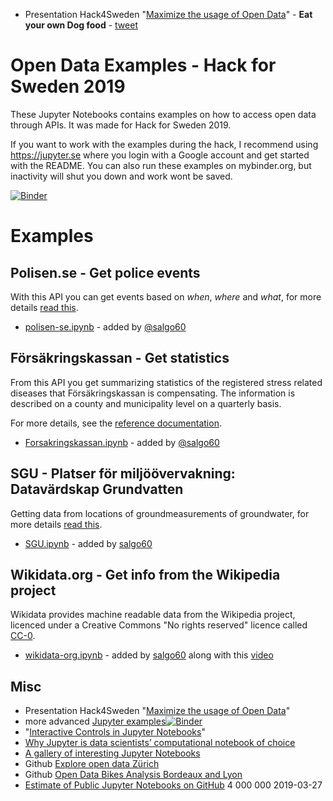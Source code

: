 
* Presentation Hack4Sweden "[Maximize the usage of Open Data](https://prezi.com/gxli-bpyese7/?utm_campaign=share&utm_medium=copy)" - **Eat your own Dog food** - [tweet](https://twitter.com/salgo60/status/1114848533906108416)

# Open Data Examples - Hack for Sweden 2019

These Jupyter Notebooks contains examples on how to access open data through APIs. It was made for Hack for Sweden 2019.

If you want to work with the examples during the hack, I recommend using https://jupyter.se where you login with a Google account and get started with the README. You can also run these examples on mybinder.org, but inactivity will shut you down and work wont be saved.

[![Binder](https://mybinder.org/badge_logo.svg)](https://mybinder.org/v2/gh/hack-for-sweden/open-data-examples/master?urlpath=%2Flab)

# Examples

## Polisen.se - Get police events
With this API you can get events based on _when_, _where_ and _what_, for more details [read this](https://polisen.se/om-polisen/om-webbplatsen/oppna-data/api-over-polisens-handelser/).

- [polisen-se.ipynb](polisen-se.ipynb) - added by [@salgo60](https://github.com/salgo60)

## Försäkringskassan - Get statistics
From this API you get summarizing statistics of the registered stress related diseases that Försäkringskassan is compensating. The information is described on a county and municipality level on a quarterly basis.

For more details, see the [reference documentation](https://oppnadata.se/datamangd/#esc_entry=4778&esc_context=547).
- [Forsakringskassan.ipynb](Forsakringskassan.ipynb) - added by [@salgo60](https://github.com/salgo60)

## SGU - Platser för miljöövervakning: Datavärdskap Grundvatten
Getting data from locations of groundmeasurements of groundwater, for more details [read this](https://www.sgu.se/grundvatten/miljoovervakning-av-grundvatten/datavardskap-for-grundvatten/).

- [SGU.ipynb](SGU.ipynb) - added by [salgo60](https://github.com/salgo60)

## Wikidata.org - Get info from the Wikipedia project
Wikidata provides machine readable data from the Wikipedia project, licenced under a Creative Commons "No rights reserved" licence called [CC-0](https://creativecommons.org/share-your-work/public-domain/cc0/).

- [wikidata-org.ipynb](wikidata-org.ipynb) - added by [salgo60](https://github.com/salgo60) along with this [video](https://youtu.be/HrfQioXjGZE)

## Misc
* Presentation Hack4Sweden "[Maximize the usage of Open Data](https://prezi.com/gxli-bpyese7/?utm_campaign=share&utm_medium=copy)"
* more advanced [Jupyter examples](https://github.com/minrk/ligo-binder/blob/master/index.ipynb)[![Binder](http://mybinder.org/badge.svg)](https://beta.mybinder.org/v2/gh/minrk/ligo-binder/master?filepath=index.ipynb)
* "[Interactive Controls in Jupyter Notebooks](https://towardsdatascience.com/interactive-controls-for-jupyter-notebooks-f5c94829aee6)"
* [Why Jupyter is data scientists’ computational notebook of choice](https://www.nature.com/articles/d41586-018-07196-1)
* [A gallery of interesting Jupyter Notebooks](https://github.com/jupyter/jupyter/wiki/A-gallery-of-interesting-Jupyter-Notebooks)
* Github [Explore open data Zürich](https://github.com/wildtreetech/explore-open-data)
* Github [Open Data Bikes Analysis Bordeaux and Lyon](https://github.com/Oslandia/open-data-bikes-analysis)
* [Estimate of Public Jupyter Notebooks on GitHub](https://nbviewer.jupyter.org/github/parente/nbestimate/blob/master/estimate.ipynb) 4 000 000 2019-03-27
